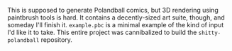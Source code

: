 This is supposed to generate Polandball comics, but 3D rendering using
paintbrush tools is hard. It contains a decently-sized art suite,
though, and someday I'll finish it. `example.pbc` is a minimal example
of the kind of input I'd like it to take. This entire project was
cannibalized to build the `shitty-polandball` repository.

